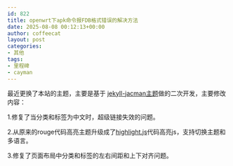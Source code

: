 ```yaml
---
id: 822
title: openwrt下apk命令报FDB格式错误的解决方法
date: 2025-08-08 00:12:13+00:00
author: coffeecat
layout: post
categories:
- 其他
tags:
- 里程碑
- cayman
---
```


最近更换了本站的主题，主要是基于
<a href="https://github.com/Simpleyyt/jekyll-jacman">jekyll-jacman主题</a>做的二次开发，主要修改内容：
<p>1.修复了当分类和标签为中文时，超级链接失效的问题。
<P>2.从原来的rouge代码高亮主题升级成了<a href="https://github.com/highlightjs/highlight.js">highlight.js</a>代码高亮js，支持切换主题和多语言。
<P>3.修复了页面布局中分类和标签的左右间距和上下对齐问题。
